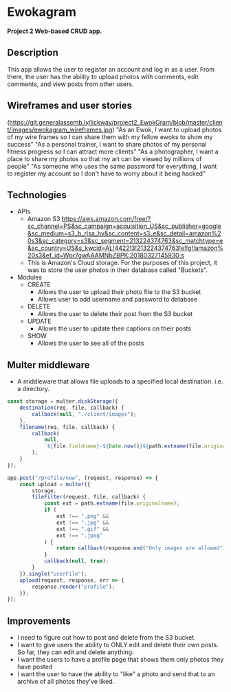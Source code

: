 # Ewokagram

**Project 2 Web-based CRUD app.**

## Description

This app allows the user to register an account and log in as a user. From there, the user has the ability to upload photos with comments, edit comments, and view posts from other users.

## Wireframes and user stories

(https://git.generalassemb.ly/lickway/project2_EwokGram/blob/master/client/images/ewokagram_wireframes.jpg)
"As an Ewok, I want to upload photos of my wire frames so I can share them with my fellow ewoks to show my success"
"As a personal trainer, I want to share photos of my personal fitness progress so I can attract more clients"
"As a photographer, I want a place to share my photos so that my art can be viewed by millions of people"
"As someone who uses the same password for everything, I want to register my account so I don't have to worry about it being hacked"

## Technologies

*   APIs
    *   Amazon S3 https://aws.amazon.com/free/?sc_channel=PS&sc_campaign=acquisition_US&sc_publisher=google&sc_medium=s3_b_rlsa_hv&sc_content=s3_e&sc_detail=amazon%20s3&sc_category=s3&sc_segment=213224374763&sc_matchtype=e&sc_country=US&s_kwcid=AL!4422!3!213224374763!e!!g!!amazon%20s3&ef_id=Wpr7gwAAAMNbZBPK:20180327145930:s
    *   This is Amazon's Cloud storage. For the purposes of this project, it was to store the user photos in their database called "Buckets".
*   Modules
    *   CREATE
        *   Allows the user to upload their photo file to the S3 bucket
        *   Allows user to add username and password to database
    *   DELETE
        *   Allows the user to delete their post from the S3 bucket
    *   UPDATE
        *   Allows the user to update their captions on their posts
    *   SHOW
        *   Allows the user to see all of the posts

## Multer middleware

*   A middleware that allows file uploads to a specified local destination. i.e. a directory.

```javascript
const storage = multer.diskStorage({
    destination(req, file, callback) {
        callback(null, "./client/images");
    },
    filename(req, file, callback) {
        callback(
            null,
            `${file.fieldname}-${Date.now()}${path.extname(file.originalname)}`
        );
    }
});

app.post("/profile/new", (request, response) => {
    const upload = multer({
        storage,
        fileFilter(request, file, callback) {
            const ext = path.extname(file.originalname);
            if (
                ext !== ".png" &&
                ext !== ".jpg" &&
                ext !== ".gif" &&
                ext !== ".jpeg"
            ) {
                return callback(response.end("Only images are allowed"), null);
            }
            callback(null, true);
        }
    }).single("userFile");
    upload(request, response, err => {
        response.render("profile");
    });
});
```

## Improvements

*   I need to figure out how to post and delete from the S3 bucket.
*   I want to give users the ability to ONLY edit and delete their own posts. So far, they can edit and delete anything.
*   I want the users to have a profile page that shows them only photos they have posted
*   I want the user to have the ability to "like" a photo and send that to an archive of all photos they've liked.
